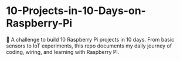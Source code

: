 # 10-Projects-in-10-Days-on-Raspberry-Pi
🚀 A challenge to build 10 Raspberry Pi projects in 10 days. From basic sensors to IoT experiments, this repo documents my daily journey of coding, wiring, and learning with Raspberry Pi.
